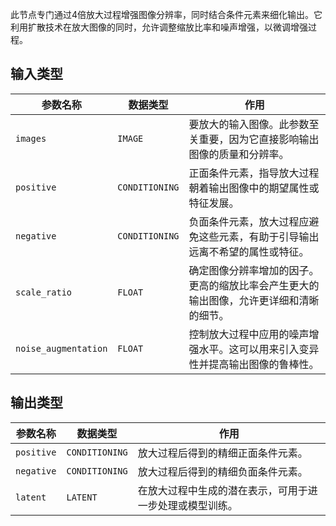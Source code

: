 此节点专门通过4倍放大过程增强图像分辨率，同时结合条件元素来细化输出。它利用扩散技术在放大图像的同时，允许调整缩放比率和噪声增强，以微调增强过程。

## 输入类型
| 参数名称 | 数据类型 | 作用 |
| --- | --- | --- |
| `images` | `IMAGE` | 要放大的输入图像。此参数至关重要，因为它直接影响输出图像的质量和分辨率。 |
| `positive` | `CONDITIONING` | 正面条件元素，指导放大过程朝着输出图像中的期望属性或特征发展。 |
| `negative` | `CONDITIONING` | 负面条件元素，放大过程应避免这些元素，有助于引导输出远离不希望的属性或特征。 |
| `scale_ratio` | `FLOAT` | 确定图像分辨率增加的因子。更高的缩放比率会产生更大的输出图像，允许更详细和清晰的细节。 |
| `noise_augmentation` | `FLOAT` | 控制放大过程中应用的噪声增强水平。这可以用来引入变异性并提高输出图像的鲁棒性。 |

## 输出类型
| 参数名称 | 数据类型 | 作用 |
| --- | --- | --- |
| `positive` | `CONDITIONING` | 放大过程后得到的精细正面条件元素。 |
| `negative` | `CONDITIONING` | 放大过程后得到的精细负面条件元素。 |
| `latent` | `LATENT` | 在放大过程中生成的潜在表示，可用于进一步处理或模型训练。 |